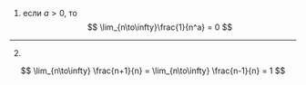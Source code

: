 1) если $a > 0$, то
$$ \lim_{n\to\infty}\frac{1}{n^a} = 0 $$

---


2)
$$ \lim_{n\to\infty} \frac{n+1}{n} = \lim_{n\to\infty} \frac{n-1}{n} = 1 $$